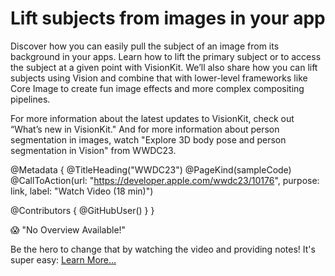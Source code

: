 # Lift subjects from images in your app

Discover how you can easily pull the subject of an image from its background in your apps. Learn how to lift the primary subject or to access the subject at a given point with VisionKit. We’ll also share how you can lift subjects using Vision and combine that with lower-level frameworks like Core Image to create fun image effects and more complex compositing pipelines.

For more information about the latest updates to VisionKit, check out “What’s new in VisionKit." And for more information about person segmentation in images, watch "Explore 3D body pose and person segmentation in Vision" from WWDC23.

@Metadata {
   @TitleHeading("WWDC23")
   @PageKind(sampleCode)
   @CallToAction(url: "https://developer.apple.com/wwdc23/10176", purpose: link, label: "Watch Video (18 min)")

   @Contributors {
      @GitHubUser(<replace this with your GitHub handle>)
   }
}

😱 "No Overview Available!"

Be the hero to change that by watching the video and providing notes! It's super easy:
 [Learn More…](https://wwdcnotes.github.io/WWDCNotes/documentation/wwdcnotes/contributing)
